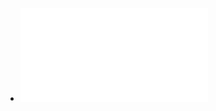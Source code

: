 - ![@Schmidt-Rhode | C-reactive protein is a marker for the diagnosis of adnexitis ~Int J Gynaecol Obstet Jun 1990.pdf](../assets/@Schmidt-Rhode_|_C-reactive_protein_is_a_marker_for_the_diagnosis_of_adnexitis_~Int_J_Gynaecol_Obstet_Jun_1990_1715416840932_0.pdf)